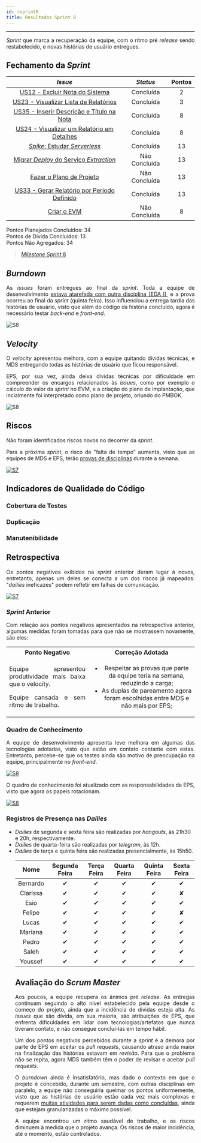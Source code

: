 ```yaml
---
id: rsprint8    
title: Resultados Sprint 8 
---
```


***    

<p align="justify">
<i>Sprint</i> que marca a recuperação da equipe, com o ritmo pré <i>release</i> sendo restabelecido, e novas histórias de usuário entregues.
</p>

## Fechamento da _Sprint_   

|     _Issue_      |     _Status_    |       Pontos       |
|:--------------:|:---------------:|:-------------:
|[US12 - Excluir Nota do Sistema](https://github.com/fga-eps-mds/2018.2-Kalkuli/issues/142) | Concluída | 2 |
|[US23 - Visualizar Lista de Relatórios](https://github.com/fga-eps-mds/2018.2-Kalkuli/issues/152) | Concluída |  3 | 
|[US35 - Inserir Descrição e Título na Nota](https://github.com/fga-eps-mds/2018.2-Kalkuli/issues/151) | Concluída |  8 |  
|[US24 - Visualizar um Relatório em Detalhes](https://github.com/fga-eps-mds/2018.2-Kalkuli/issues/153) | Concluída |  8 |  
|[_Spike_: Estudar _Serverless_](https://github.com/fga-eps-mds/2018.2-Kalkuli/issues/157) | Concluída |  13 | 
|[Migrar _Deploy_ do Serviço _Extraction_](https://github.com/fga-eps-mds/2018.2-Kalkuli/issues/155) |Não Concluída |  13 |  
|[Fazer o Plano de Projeto](https://github.com/fga-eps-mds/2018.2-Kalkuli/issues/156) |Não Concluída |  13 |   
|[US33 - Gerar Relatório por Período Definido](https://github.com/fga-eps-mds/2018.2-Kalkuli/issues/126) | Concluída | 13 |
|[Criar o EVM](https://github.com/fga-eps-mds/2018.2-Kalkuli/issues/124) |Não Concluída | 8 |  


Pontos Planejados Concluídos: 34    
Pontos de Dívida Concluídos: 13   
Pontos Não Agregados: 34  

> [_Milestone Sprint_ 8](https://github.com/fga-eps-mds/2018.2-Kalkuli/milestone/9?closed=1)

## _Burndown_    

<p align="justify">
As <i>issues</i> foram entregues ao final da <i>sprint</i>. Toda a equipe de desenvolvimento <a href="https://github.com/fga-eps-mds/2018.2-Kalkuli/issues/29#issuecomment-429435411" title="Quadro de Provas de Integrantes da Equipe (MDS)">estava atarefada com outra disciplina (EDA I)</a>, e a prova ocorreu ao final da <i>sprint</i> (quinta feira). Isso influenciou a entrega tardia das histórias de usuário, visto que além do código da história concluído, agora é necessário testar <i>back-end</i> e <i>front-end</i>.</p> 

![S8](assets/burndown-S8.png "Burndown Sprint 8")

## _Velocity_     
<p align="justify">
O <i>velocity</i> apresentou melhora, com a equipe quitando dívidas técnicas, e MDS entregando todas as histórias de usuário que ficou responsável. 
</p>   
<p align="justify">
EPS, por sua vez, ainda deixa dívidas técnicas por dificuldade em compreender os encargos relacionados às <i>issues</i>, como por exemplo o cálculo do valor da <i>sprint</i> no EVM, e a criação do plano de implantação, que incialmente foi interpretado como plano de projeto, oriundo do PMBOK.
</p> 

![S8](assets/velocity-S8.png "Burndown Sprint 8")

## Riscos    
<p align="justify">
Não foram identificados riscos novos no decorrer da <i>sprint</i>. 
</p>  
<p align="justify">
Para a próxima <i>sprint</i>, o risco de "falta de tempo" aumenta, visto que as equipes de MDS e EPS, terão <a href="https://github.com/fga-eps-mds/2018.2-Kalkuli/issues/29#issuecomment-431466883" title="Quadro de Provas de Integrantes da Equipe: Sprint #9">provas de disciplinas</a> durante a semana.
</p>



[![S7](assets/BurndowndeRiscos-S8.png "Clique para ver em detalhes")](https://docs.google.com/spreadsheets/d/1PYjMMXbWRgKwY5oZH5ekg4VbqTYYfdJImHmxCLH62xI/edit#gid=0) 

## Indicadores de Qualidade do Código

### Cobertura de Testes

### Duplicação

### Manutenibilidade

## Retrospectiva
<p align="justify">
Os pontos negativos exibidos na <i>sprint</i> anterior deram lugar à novos, entretanto, apenas um deles se conecta a um dos riscos já mapeados: "<i>dailies</i> ineficazes" podem refletir em falhas de comunicação.
</p>   

[![S7](assets/Retrospectiva-S8.png "Clique para ver em detalhes")](link)   

### _Sprint_ Anterior

<p align="justify">
Com relação aos pontos negativos apresentados na retrospectiva anterior, algumas medidas foram tomadas para que não se mostrassem novamente, são eles:

<style>
td {
    text-align: center; 
    vertical-align: middle;
}
</style>

<table>
  <tr align="center">
    <th>Ponto Negativo</th>
    <th>Correção Adotada</th>
  </tr>
  <tr>
    <td><p align="justify">Equipe apresentou produtividade mais baixa que o velocity.</p> <p align="justify">Equipe cansada e sem ritmo de trabalho.</p></td>
    <td>
      <ul>
      <li>Respeitar as provas que parte da equipe teria na semana, reduzindo a carga;</li>
      <li>As duplas de pareamento agora foram escolhidas entre MDS e não mais por EPS;</li>
      </ul>
    </td>
  </tr>
</table>
</p>


### Quadro de Conhecimento   

<p align="justify">
A equipe de desenvolvimento apresenta leve melhora em algumas das tecnologias adotadas, visto que estão em contato contante com estas. Entretanto, percebe-se que os testes ainda são motivo de preocupação na equipe, principalmente no <i>front-end</i>.
</p>

[![S8](assets/Conhecimento-S8.png "Clique para ver em detalhes")](https://docs.google.com/spreadsheets/d/19OGoemAfy_4nSFBbycD4kIoBFJwUjbXB7vxuQi8HLqY/edit#gid=1155946943)   

<p align="justify">
O quadro de conhecimento foi atualizado com as responsabilidades de EPS, visto que agora os papeis rotacionam.
</p>

[![S8](assets/Conhecimento-EPS-S8.png "Clique para ver em detalhes")](https://docs.google.com/spreadsheets/d/19OGoemAfy_4nSFBbycD4kIoBFJwUjbXB7vxuQi8HLqY/edit#gid=1155946943)


### Registros de Presença nas _Dailies_    

<p align="justify">
<ul>
<li><i>Dailies</i> de segunda e sexta feira são realizadas por <i>hangouts</i>, às 21h30 e 20h, respectivamente.</li>
<li><i>Dailies</i> de quarta-feira são realizadas por <i>telegram</i>, às 12h.</li>
<li><i>Dailies</i> de terça e quinta feira são realizadas presencialmente, às 15h50.</li>
</p>

| Nome    |Segunda Feira      | Terça Feira      | Quarta Feira     | Quinta Feira      | Sexta Feira      |     
|:-----:  |:-----------------:|:----------------:|:----------------:|:-----------------:|:----------------:|
|Bernardo |         ✔         |         ✔        |         ✔        |         ✔         |         ✔        |
|Clarissa |         ✔         |         ✔        |         ✔        |         ✔         |         ✘        |
|Esio     |         ✔         |         ✔        |         ✔        |         ✔         |         ✔        |
|Felipe   |         ✔         |         ✔        |         ✔        |         ✔         |         ✘        |
|Lucas    |         ✔         |         ✔        |         ✔        |         ✔         |         ✔        |
|Mariana  |         ✔         |         ✔        |         ✔        |         ✔         |         ✔        |
|Pedro    |         ✔         |         ✔        |         ✔        |         ✔         |         ✔        |
|Saleh    |         ✔         |         ✔        |         ✔        |         ✔         |         ✔        |
|Youssef  |         ✔         |         ✔        |         ✔        |         ✔         |         ✔        |      


## Avaliação do _Scrum Master_  

<p align="justify">
Aos poucos, a equipe recupera os ânimos pré <i>release</i>. As entregas continuam seguindo o alto nível estabelecido pela equipe desde o começo do projeto, ainda que a incidência de dívidas esteja alta. As <i>issues</i> que são dívida, em sua maioria, são atribuições de EPS, que enfrenta dificuldades em lidar com tecnologias/artefatos que nunca tiveram contato, e não consegue concluí-las em tempo hábil.
</p>

<p align="justify">
Um dos pontos negativos percebidos durante a <i>sprint</i> é a demora por parte de EPS em aceitar os <i>pull requests</i>, causando atraso ainda maior na finalização das histórias estavam em <i>revisão</i>. Para que o problema não se repita, agora MDS também têm o poder de revisar e aceitar <i>pull requests</i>.
</p>

<p align="justify">
O <i>burndown</i> ainda é insatisfatório, mas dado o contexto em que o projeto é concebido, durante um semestre, com outras disciplinas em paralelo, a equipe não conseguiria queimar os pontos uniformemente, visto que as histórias de usuário estão cada vez mais complexas e requerem <a href="https://fga-eps-mds.github.io/2018.2-Kalkuli/docs/defpronto#release-ii" title="Definição de Pronto, Release II">muitas atividades para serem dadas como concluídas</a>, ainda que estejam granularizadas o máximo possível.
</p>  

<p align="justify">
A equipe encontrou um ritmo saudável de trabalho, e os riscos diminuem à medida que o projeto avança. Os riscos de maior incidência, até o momento, estão controlados.
</p>

